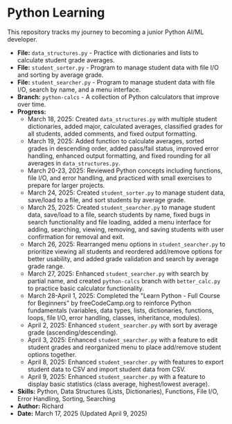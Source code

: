 # Python Learning
This repository tracks my journey to becoming a junior Python AI/ML developer.
- **File:** `data_structures.py` - Practice with dictionaries and lists to calculate student grade averages.
- **File:** `student_sorter.py` - Program to manage student data with file I/O and sorting by average grade.
- **File:** `student_searcher.py` - Program to manage student data with file I/O, search by name, and a menu interface.
- **Branch:** `python-calcs` - A collection of Python calculators that improve over time.
- **Progress:** 
  - March 18, 2025: Created `data_structures.py` with multiple student dictionaries, added major, calculated averages, classified grades for all students, added comments, and fixed output formatting.
  - March 19, 2025: Added function to calculate averages, sorted grades in descending order, added pass/fail status, improved error handling, enhanced output formatting, and fixed rounding for all averages in `data_structures.py`.
  - March 20-23, 2025: Reviewed Python concepts including functions, file I/O, and error handling, and practiced with small exercises to prepare for larger projects.
  - March 24, 2025: Created `student_sorter.py` to manage student data, save/load to a file, and sort students by average grade.
  - March 25, 2025: Created `student_searcher.py` to manage student data, save/load to a file, search students by name, fixed bugs in search functionality and file loading, added a menu interface for adding, searching, viewing, removing, and saving students with user confirmation for removal and exit.
  - March 26, 2025: Rearranged menu options in `student_searcher.py` to prioritize viewing all students and reordered add/remove options for better usability, and added grade validation and search by average grade range.
  - March 27, 2025: Enhanced `student_searcher.py` with search by partial name, and created `python-calcs` branch with `better_calc.py` to practice basic calculator functionality.
  - March 28-April 1, 2025: Completed the "Learn Python - Full Course for Beginners" by freeCodeCamp.org to reinforce Python fundamentals (variables, data types, lists, dictionaries, functions, loops, file I/O, error handling, classes, inheritance, modules).
  - April 2, 2025: Enhanced `student_searcher.py` with sort by average grade (ascending/descending).
  - April 3, 2025: Enhanced `student_searcher.py` with a feature to edit student grades and reorganized menu to place add/remove student options together.
  - April 8, 2025: Enhanced `student_searcher.py` with features to export student data to CSV and import student data from CSV.
  - April 9, 2025: Enhanced `student_searcher.py` with a feature to display basic statistics (class average, highest/lowest average).
- **Skills:** Python, Data Structures (Lists, Dictionaries), Functions, File I/O, Error Handling, Sorting, Searching
- **Author:** Richard
- **Date:** March 17, 2025 (Updated April 9, 2025)
